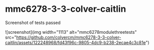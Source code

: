 # mmc6278-3-3-colver-caitlin


Screenshot of tests passed

![screenshot](img width="1113" alt="mmc6278modulethreetests" src="https://github.com/colvercm/mmc6278-3-3-colver-caitlin/assets/122248968/fd43f96c-9805-4dc9-b238-2ecae4c3c81e")
